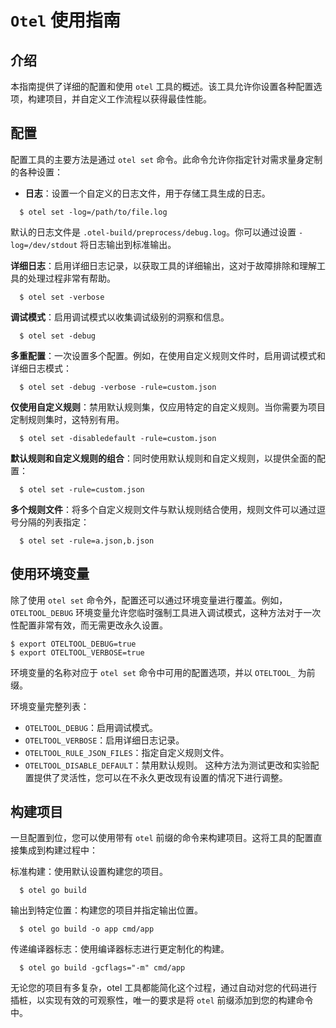 # `Otel` 使用指南

## 介绍
本指南提供了详细的配置和使用 `otel` 工具的概述。该工具允许你设置各种配置选项，构建项目，并自定义工作流程以获得最佳性能。

## 配置
配置工具的主要方法是通过 `otel set` 命令。此命令允许你指定针对需求量身定制的各种设置：

- **日志**：设置一个自定义的日志文件，用于存储工具生成的日志。
```console
  $ otel set -log=/path/to/file.log
```
默认的日志文件是 `.otel-build/preprocess/debug.log`。你可以通过设置 `-log=/dev/stdout` 将日志输出到标准输出。

**详细日志**：启用详细日志记录，以获取工具的详细输出，这对于故障排除和理解工具的处理过程非常有帮助。
```console
  $ otel set -verbose
```

**调试模式**：启用调试模式以收集调试级别的洞察和信息。
```console
  $ otel set -debug
```

**多重配置**：一次设置多个配置。例如，在使用自定义规则文件时，启用调试模式和详细日志模式：
```console
  $ otel set -debug -verbose -rule=custom.json
```

**仅使用自定义规则**：禁用默认规则集，仅应用特定的自定义规则。当你需要为项目定制规则集时，这特别有用。
```console
  $ otel set -disabledefault -rule=custom.json
```

**默认规则和自定义规则的组合**：同时使用默认规则和自定义规则，以提供全面的配置：
```console
  $ otel set -rule=custom.json
```

**多个规则文件**：将多个自定义规则文件与默认规则结合使用，规则文件可以通过逗号分隔的列表指定：
```console
  $ otel set -rule=a.json,b.json
```

## 使用环境变量
除了使用 `otel set` 命令外，配置还可以通过环境变量进行覆盖。例如，`OTELTOOL_DEBUG` 环境变量允许您临时强制工具进入调试模式，这种方法对于一次性配置非常有效，而无需更改永久设置。
```console
$ export OTELTOOL_DEBUG=true
$ export OTELTOOL_VERBOSE=true
```

环境变量的名称对应于 `otel set` 命令中可用的配置选项，并以 `OTELTOOL_` 为前缀。

环境变量完整列表：

- `OTELTOOL_DEBUG`：启用调试模式。
- `OTELTOOL_VERBOSE`：启用详细日志记录。
- `OTELTOOL_RULE_JSON_FILES`：指定自定义规则文件。
- `OTELTOOL_DISABLE_DEFAULT`：禁用默认规则。
  这种方法为测试更改和实验配置提供了灵活性，您可以在不永久更改现有设置的情况下进行调整。
## 构建项目
一旦配置到位，您可以使用带有 `otel` 前缀的命令来构建项目。这将工具的配置直接集成到构建过程中：

标准构建：使用默认设置构建您的项目。
```console
  $ otel go build
```

输出到特定位置：构建您的项目并指定输出位置。
```console
  $ otel go build -o app cmd/app
```

传递编译器标志：使用编译器标志进行更定制化的构建。
```console
  $ otel go build -gcflags="-m" cmd/app
```
无论您的项目有多复杂，otel 工具都能简化这个过程，通过自动对您的代码进行插桩，以实现有效的可观察性，唯一的要求是将 `otel` 前缀添加到您的构建命令中。